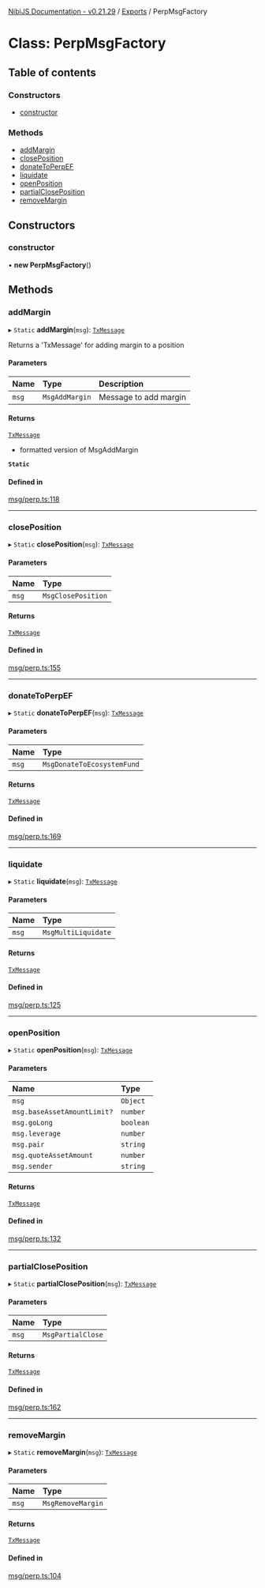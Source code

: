 [NibiJS Documentation - v0.21.29](../intro.md) / [Exports](../modules.md) / PerpMsgFactory

# Class: PerpMsgFactory

## Table of contents

### Constructors

- [constructor](PerpMsgFactory.md#constructor)

### Methods

- [addMargin](PerpMsgFactory.md#addmargin)
- [closePosition](PerpMsgFactory.md#closeposition)
- [donateToPerpEF](PerpMsgFactory.md#donatetoperpef)
- [liquidate](PerpMsgFactory.md#liquidate)
- [openPosition](PerpMsgFactory.md#openposition)
- [partialClosePosition](PerpMsgFactory.md#partialcloseposition)
- [removeMargin](PerpMsgFactory.md#removemargin)

## Constructors

### constructor

• **new PerpMsgFactory**()

## Methods

### addMargin

▸ `Static` **addMargin**(`msg`): [`TxMessage`](../interfaces/TxMessage.md)

Returns a 'TxMessage' for adding margin to a position

#### Parameters

| Name  | Type           | Description           |
| :---- | :------------- | :-------------------- |
| `msg` | `MsgAddMargin` | Message to add margin |

#### Returns

[`TxMessage`](../interfaces/TxMessage.md)

- formatted version of MsgAddMargin

**`Static`**

#### Defined in

[msg/perp.ts:118](https://github.com/NibiruChain/ts-sdk/blob/424e644/packages/nibijs/src/msg/perp.ts#L118)

---

### closePosition

▸ `Static` **closePosition**(`msg`): [`TxMessage`](../interfaces/TxMessage.md)

#### Parameters

| Name  | Type               |
| :---- | :----------------- |
| `msg` | `MsgClosePosition` |

#### Returns

[`TxMessage`](../interfaces/TxMessage.md)

#### Defined in

[msg/perp.ts:155](https://github.com/NibiruChain/ts-sdk/blob/424e644/packages/nibijs/src/msg/perp.ts#L155)

---

### donateToPerpEF

▸ `Static` **donateToPerpEF**(`msg`): [`TxMessage`](../interfaces/TxMessage.md)

#### Parameters

| Name  | Type                       |
| :---- | :------------------------- |
| `msg` | `MsgDonateToEcosystemFund` |

#### Returns

[`TxMessage`](../interfaces/TxMessage.md)

#### Defined in

[msg/perp.ts:169](https://github.com/NibiruChain/ts-sdk/blob/424e644/packages/nibijs/src/msg/perp.ts#L169)

---

### liquidate

▸ `Static` **liquidate**(`msg`): [`TxMessage`](../interfaces/TxMessage.md)

#### Parameters

| Name  | Type                |
| :---- | :------------------ |
| `msg` | `MsgMultiLiquidate` |

#### Returns

[`TxMessage`](../interfaces/TxMessage.md)

#### Defined in

[msg/perp.ts:125](https://github.com/NibiruChain/ts-sdk/blob/424e644/packages/nibijs/src/msg/perp.ts#L125)

---

### openPosition

▸ `Static` **openPosition**(`msg`): [`TxMessage`](../interfaces/TxMessage.md)

#### Parameters

| Name                        | Type      |
| :-------------------------- | :-------- |
| `msg`                       | `Object`  |
| `msg.baseAssetAmountLimit?` | `number`  |
| `msg.goLong`                | `boolean` |
| `msg.leverage`              | `number`  |
| `msg.pair`                  | `string`  |
| `msg.quoteAssetAmount`      | `number`  |
| `msg.sender`                | `string`  |

#### Returns

[`TxMessage`](../interfaces/TxMessage.md)

#### Defined in

[msg/perp.ts:132](https://github.com/NibiruChain/ts-sdk/blob/424e644/packages/nibijs/src/msg/perp.ts#L132)

---

### partialClosePosition

▸ `Static` **partialClosePosition**(`msg`): [`TxMessage`](../interfaces/TxMessage.md)

#### Parameters

| Name  | Type              |
| :---- | :---------------- |
| `msg` | `MsgPartialClose` |

#### Returns

[`TxMessage`](../interfaces/TxMessage.md)

#### Defined in

[msg/perp.ts:162](https://github.com/NibiruChain/ts-sdk/blob/424e644/packages/nibijs/src/msg/perp.ts#L162)

---

### removeMargin

▸ `Static` **removeMargin**(`msg`): [`TxMessage`](../interfaces/TxMessage.md)

#### Parameters

| Name  | Type              |
| :---- | :---------------- |
| `msg` | `MsgRemoveMargin` |

#### Returns

[`TxMessage`](../interfaces/TxMessage.md)

#### Defined in

[msg/perp.ts:104](https://github.com/NibiruChain/ts-sdk/blob/424e644/packages/nibijs/src/msg/perp.ts#L104)
